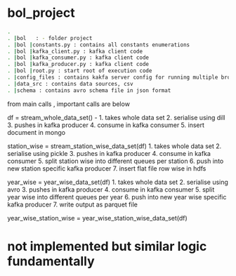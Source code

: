 # bol_project
```bash
.
. |bol   : - folder project 
. |bol |constants.py : contains all constants enumerations  
. |bol |kafka_client.py : kafka client code 
. |bol |kafka_consumer.py : kafka client code 
. |bol |kafka_producer.py : kafka client code 
. |bol |root.py : start root of execution code 
. |config_files : contains kakfa server config for running multiple brokers
. |data_src : contains data sources, csv
. |schema : contains avro schema file in json format 

```

from main calls , important calls are below 

df = stream_whole_data_set() - 
	1. takes whole data set
	2. serialise using dill 
	3. pushes in kafka producer
	4. consume in kafka consumer
	5. insert document in mongo

station_wise = stream_station_wise_data_set(df)
	1. takes whole data set
	2. serialise using pickle 
	3. pushes in kafka producer
	4. consume in kafka consumer
	5. split station wise into different queues per station
	6. push into new station specific kafka producer
	7. insert flat file row wise in hdfs

year_wise = year_wise_data_set(df)
	1. takes whole data set
	2. serialise using avro 
	3. pushes in kafka producer
	4. consume in kafka consumer
	5. split year wise into different queues per year
	6. push into new year wise specific kafka producer
	7. write output as parquet file

year_wise_station_wise = year_wise_station_wise_data_set(df)
# not implemented but similar logic fundamentally 
